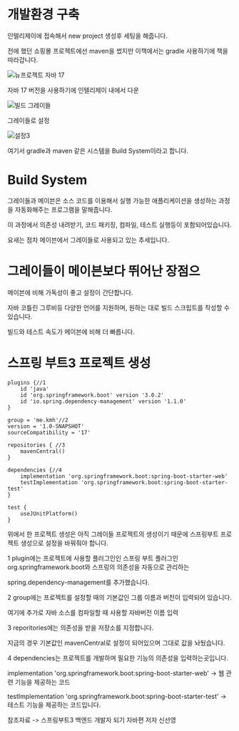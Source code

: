 개발환경 구축
===

인텔리제이에 접속해서 new project 생성후 세팅을 해줍니다.

전에 했던 쇼핑몰 프로젝트에선 maven을 썼지만 이책에서는 gradle 사용하기에 책을 따라갑니다.

![뉴프로젝트 자바 17](https://github.com/kmh0128/SpringBoot/assets/100178951/c7f2e681-c20f-4cfa-a07e-9b6635fcf304)

자바 17 버전을 사용하기에 인텔리제이 내에서 다운

![빌드 그레이들](https://github.com/kmh0128/SpringBoot/assets/100178951/64a789ca-9e92-4414-9af7-4d1dfc019803)

그레이들로 설정

![설정3](https://github.com/kmh0128/SpringBoot/assets/100178951/f6037426-8b3b-4252-8263-a8307cda3a37)

여기서 gradle과 maven 같은 시스템을 Build System이라고 합니다.

Build System
===

그레이들과 메이븐은 소스 코드를 이용해서 실행 가능한 애플리케이션을 생성하는 과정을 자동화해주는 프로그램을 말해줍니다.

이 과정에서 의존성 내려받기, 코드 패키징, 컴파일, 테스트 실행등이 포함되어있습니다.

요새는 점차 메이븐에서 그레이들로 사용되고 있는 추세입니다.

그레이들이 메이븐보다 뛰어난 장점으
===

메이븐에 비해 가독성이 좋고 설정이 간단합니다.

자바 코틀린 그루비등 다양한 언어를 지원하며, 원하는 대로 빌드 스크립트를 작성할 수 있습니다.

빌드와 테스트 속도가 메이븐에 비해 더 빠릅니다.

스프링 부트3 프로젝트 생성
====

    plugins {//1
        id 'java'
        id 'org.springframework.boot' version '3.0.2'
        id 'io.spring.dependency-management' version '1.1.0'
    }

    group = 'me.kmh'//2
    version = '1.0-SNAPSHOT'
    sourceCompatibility = '17'

    repositories { //3
        mavenCentral()
    }

    dependencies {//4
        implementation 'org.springframework.boot:spring-boot-starter-web'
        testImplementation 'org.springframework.boot:spring-boot-starter-test'
    }

    test {
        useJUnitPlatform()
    }

위에서 한 프로젝트 생성은 아직 그레이들 프로젝트의 생성이기 때문에 스프링부트 프로젝트 생성으로 설정을 바꿔줘야 합니다.

1 plugin에는 프로젝트에 사용할 플러그인인 스프링 부트 플러그인 org.springframework.boot와 스프링의 의존성을 자동으로 관리하는 

spring.dependency-management를 추가했습니다.

2 group에는 프로젝트를 설정할 때의 기본값인 그룹 이름과 버전이 입력되어 있습니다.

여기에 추가로 자바 소스를 컴파일할 때 사용할 자바버전 이름 입력

3 reporitories에는 의존성을 받을 저장소를 지정합니다.

지금의 경우 기본값인 mavenCentral로 설정이 되어있으며 그대로 값을 놔뒀습니다.

4 dependencies는 프로젝트를 개발하며 필요한 기능의 의존성을 입력하는곳입니다.

implementation 'org.springframework.boot:spring-boot-starter-web' -> 웹 관련 기능을 제공하는 코드

testImplementation 'org.springframework.boot:spring-boot-starter-test' -> 테스트 기능을 제공하는 코드입니다.

참조자료 -> 스프링부트3 백엔드 개발자 되기 자바편 저자 신선영

